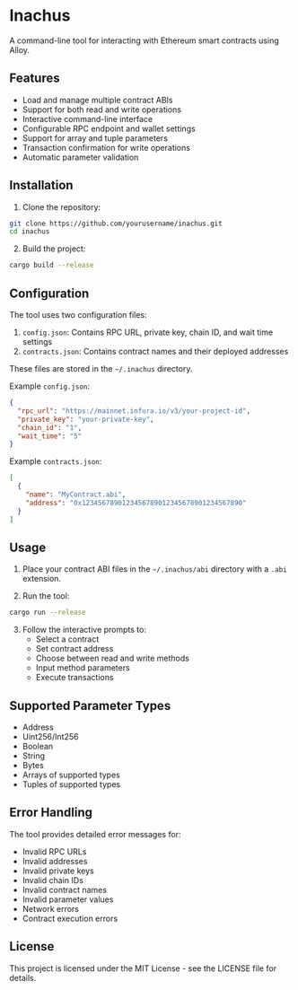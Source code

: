 # Inachus

A command-line tool for interacting with Ethereum smart contracts using Alloy.

## Features

- Load and manage multiple contract ABIs
- Support for both read and write operations
- Interactive command-line interface
- Configurable RPC endpoint and wallet settings
- Support for array and tuple parameters
- Transaction confirmation for write operations
- Automatic parameter validation

## Installation

1. Clone the repository:
```bash
git clone https://github.com/yourusername/inachus.git
cd inachus
```

2. Build the project:
```bash
cargo build --release
```

## Configuration

The tool uses two configuration files:

1. `config.json`: Contains RPC URL, private key, chain ID, and wait time settings
2. `contracts.json`: Contains contract names and their deployed addresses

These files are stored in the `~/.inachus` directory.

Example `config.json`:
```json
{
  "rpc_url": "https://mainnet.infura.io/v3/your-project-id",
  "private_key": "your-private-key",
  "chain_id": "1",
  "wait_time": "5"
}
```

Example `contracts.json`:
```json
[
  {
    "name": "MyContract.abi",
    "address": "0x1234567890123456789012345678901234567890"
  }
]
```

## Usage

1. Place your contract ABI files in the `~/.inachus/abi` directory with a `.abi` extension.

2. Run the tool:
```bash
cargo run --release
```

3. Follow the interactive prompts to:
   - Select a contract
   - Set contract address
   - Choose between read and write methods
   - Input method parameters
   - Execute transactions

## Supported Parameter Types

- Address
- Uint256/Int256
- Boolean
- String
- Bytes
- Arrays of supported types
- Tuples of supported types

## Error Handling

The tool provides detailed error messages for:
- Invalid RPC URLs
- Invalid addresses
- Invalid private keys
- Invalid chain IDs
- Invalid contract names
- Invalid parameter values
- Network errors
- Contract execution errors

## License

This project is licensed under the MIT License - see the LICENSE file for details.